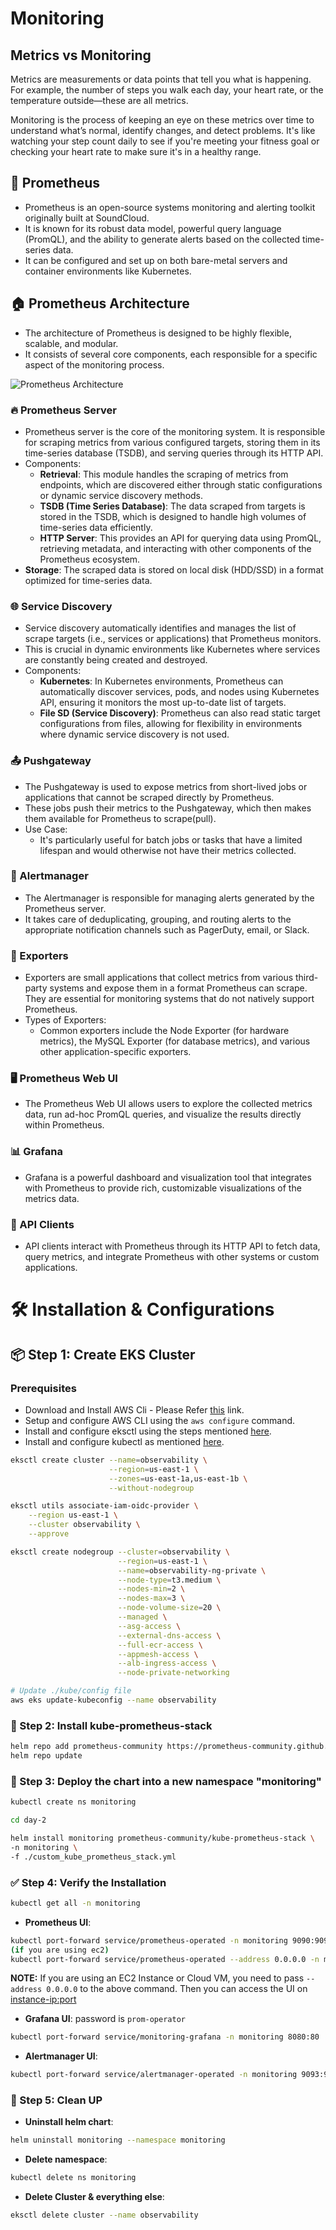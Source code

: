 # Monitoring

## Metrics vs Monitoring

Metrics are measurements or data points that tell you what is happening. For example, the number of steps you walk each day, your heart rate, or the temperature outside—these are all metrics.

Monitoring is the process of keeping an eye on these metrics over time to understand what’s normal, identify changes, and detect problems. It's like watching your step count daily to see if you're meeting your fitness goal or checking your heart rate to make sure it's in a healthy range.

## 🚀 Prometheus
- Prometheus is an open-source systems monitoring and alerting toolkit originally built at SoundCloud.
- It is known for its robust data model, powerful query language (PromQL), and the ability to generate alerts based on the collected time-series data.
- It can be configured and set up on both bare-metal servers and container environments like Kubernetes.

## 🏠 Prometheus Architecture
- The architecture of Prometheus is designed to be highly flexible, scalable, and modular.
- It consists of several core components, each responsible for a specific aspect of the monitoring process.

![Prometheus Architecture](images/prometheus-architecture.gif)

### 🔥 Prometheus Server
- Prometheus server is the core of the monitoring system. It is responsible for scraping metrics from various configured targets, storing them in its time-series database (TSDB), and serving queries through its HTTP API.
- Components:
    - **Retrieval**: This module handles the scraping of metrics from endpoints, which are discovered either through static configurations or dynamic service discovery methods.
    - **TSDB (Time Series Database)**: The data scraped from targets is stored in the TSDB, which is designed to handle high volumes of time-series data efficiently.
    - **HTTP Server**: This provides an API for querying data using PromQL, retrieving metadata, and interacting with other components of the Prometheus ecosystem.
- **Storage**: The scraped data is stored on local disk (HDD/SSD) in a format optimized for time-series data.

### 🌐 Service Discovery
- Service discovery automatically identifies and manages the list of scrape targets (i.e., services or applications) that Prometheus monitors.
- This is crucial in dynamic environments like Kubernetes where services are constantly being created and destroyed.
- Components:
    - **Kubernetes**: In Kubernetes environments, Prometheus can automatically discover services, pods, and nodes using Kubernetes API, ensuring it monitors the most up-to-date list of targets.
    - **File SD (Service Discovery)**: Prometheus can also read static target configurations from files, allowing for flexibility in environments where dynamic service discovery is not used.

### 📤 Pushgateway
- The Pushgateway is used to expose metrics from short-lived jobs or applications that cannot be scraped directly by Prometheus.
- These jobs push their metrics to the Pushgateway, which then makes them available for Prometheus to scrape(pull).
- Use Case:
    - It's particularly useful for batch jobs or tasks that have a limited lifespan and would otherwise not have their metrics collected.

### 🚨 Alertmanager
- The Alertmanager is responsible for managing alerts generated by the Prometheus server.
- It takes care of deduplicating, grouping, and routing alerts to the appropriate notification channels such as PagerDuty, email, or Slack.

### 🧲 Exporters
- Exporters are small applications that collect metrics from various third-party systems and expose them in a format Prometheus can scrape. They are essential for monitoring systems that do not natively support Prometheus.
- Types of Exporters:
    - Common exporters include the Node Exporter (for hardware metrics), the MySQL Exporter (for database metrics), and various other application-specific exporters.

### 🖥️ Prometheus Web UI
- The Prometheus Web UI allows users to explore the collected metrics data, run ad-hoc PromQL queries, and visualize the results directly within Prometheus.

### 📊 Grafana
- Grafana is a powerful dashboard and visualization tool that integrates with Prometheus to provide rich, customizable visualizations of the metrics data.

### 🔌 API Clients
- API clients interact with Prometheus through its HTTP API to fetch data, query metrics, and integrate Prometheus with other systems or custom applications.

# 🛠️  Installation & Configurations
## 📦 Step 1: Create EKS Cluster

### Prerequisites
- Download and Install AWS Cli - Please Refer [this]("https://docs.aws.amazon.com/cli/latest/userguide/getting-started-install.html") link.
- Setup and configure AWS CLI using the `aws configure` command.
- Install and configure eksctl using the steps mentioned [here]("https://eksctl.io/installation/").
- Install and configure kubectl as mentioned [here]("https://kubernetes.io/docs/tasks/tools/").


```bash
eksctl create cluster --name=observability \
                      --region=us-east-1 \
                      --zones=us-east-1a,us-east-1b \
                      --without-nodegroup
```
```bash
eksctl utils associate-iam-oidc-provider \
    --region us-east-1 \
    --cluster observability \
    --approve
```
```bash
eksctl create nodegroup --cluster=observability \
                        --region=us-east-1 \
                        --name=observability-ng-private \
                        --node-type=t3.medium \
                        --nodes-min=2 \
                        --nodes-max=3 \
                        --node-volume-size=20 \
                        --managed \
                        --asg-access \
                        --external-dns-access \
                        --full-ecr-access \
                        --appmesh-access \
                        --alb-ingress-access \
                        --node-private-networking

# Update ./kube/config file
aws eks update-kubeconfig --name observability
```

### 🧰 Step 2: Install kube-prometheus-stack
```bash
helm repo add prometheus-community https://prometheus-community.github.io/helm-charts
helm repo update
```

### 🚀 Step 3: Deploy the chart into a new namespace "monitoring"
```bash
kubectl create ns monitoring
```
```bash
cd day-2

helm install monitoring prometheus-community/kube-prometheus-stack \
-n monitoring \
-f ./custom_kube_prometheus_stack.yml
```

### ✅ Step 4: Verify the Installation
```bash
kubectl get all -n monitoring
```
- **Prometheus UI**:
```bash
kubectl port-forward service/prometheus-operated -n monitoring 9090:9090
(if you are using ec2)
kubectl port-forward service/prometheus-operated --address 0.0.0.0 -n monitoring 9090:9090
```

**NOTE:** If you are using an EC2 Instance or Cloud VM, you need to pass `--address 0.0.0.0` to the above command. Then you can access the UI on <instance-ip:port>

- **Grafana UI**: password is `prom-operator`
```bash
kubectl port-forward service/monitoring-grafana -n monitoring 8080:80
```
- **Alertmanager UI**:
```bash
kubectl port-forward service/alertmanager-operated -n monitoring 9093:9093
```

### 🧼 Step 5: Clean UP
- **Uninstall helm chart**:
```bash
helm uninstall monitoring --namespace monitoring
```
- **Delete namespace**:
```bash
kubectl delete ns monitoring
```
- **Delete Cluster & everything else**:
```bash
eksctl delete cluster --name observability
```
